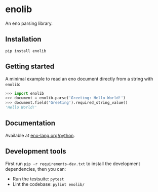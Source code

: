 # enolib

An eno parsing library.

## Installation

```
pip install enolib
```

## Getting started

A minimal example to read an eno document directly from a string with `enolib`:

```python
>>> import enolib
>>> document = enolib.parse('Greeting: Hello World!')
>>> document.field('Greeting').required_string_value()
'Hello World!'
```

## Documentation

Available at [eno-lang.org/python](https://eno-lang.org/python/).

## Development tools

First run `pip -r requirements-dev.txt` to install the development dependencies, then you can:

- Run the testsuite: `pytest`
- Lint the codebase: `pylint enolib/`


